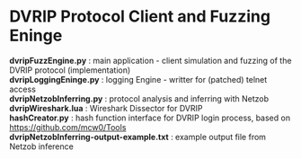 # DVRIP Protocol Client and Fuzzing Eninge
**dvripFuzzEngine.py** : main application - client simulation and fuzzing of the DVRIP protocol (implementation)  
**dvripLoggingEninge.py** : logging Engine - writter for (patched) telnet access  
**dvripNetzobInferring.py** : protocol analysis and inferring with Netzob  
**dvripWireshark.lua** : Wireshark Dissector for DVRIP  
**hashCreator.py** : hash function interface for DVRIP login process, based on https://github.com/mcw0/Tools  
**dvripNetzobInferring-output-example.txt** : example output file from Netzob inference
